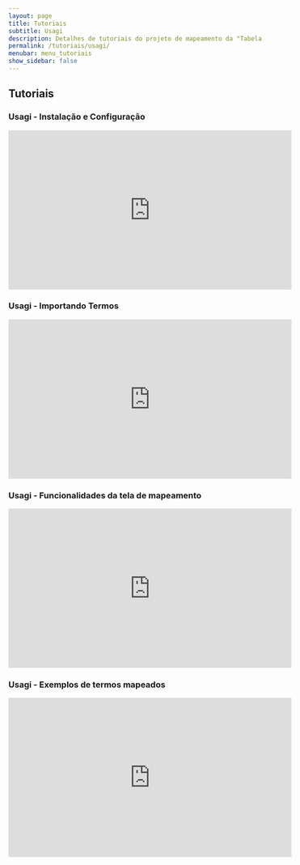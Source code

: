 ```yaml
---
layout: page
title: Tutoriais
subtitle: Usagi
description: Detalhes de tutoriais do projeto de mapeamento da "Tabela de Procedimentos, Medicamentos e OPM dos SUS - (SIGTAP)" para OMOP CDM
permalink: /tutoriais/usagi/
menubar: menu_tutoriais
show_sidebar: false
---
```


## Tutoriais

### Usagi - Instalação e Configuração
<iframe width="560" height="315" src="https://www.youtube.com/embed/DI8jB4vV0sg" title="YouTube video player" frameborder="0" allow="accelerometer; autoplay; clipboard-write; encrypted-media; gyroscope; picture-in-picture" allowfullscreen></iframe>

### Usagi - Importando Termos
<iframe width="560" height="315" src="https://www.youtube.com/embed/YMX3Lki1rq4" title="YouTube video player" frameborder="0" allow="accelerometer; autoplay; clipboard-write; encrypted-media; gyroscope; picture-in-picture" allowfullscreen></iframe>

### Usagi - Funcionalidades da tela de mapeamento
<iframe width="560" height="315" src="https://www.youtube.com/embed/kcB9kEoeq1U" title="YouTube video player" frameborder="0" allow="accelerometer; autoplay; clipboard-write; encrypted-media; gyroscope; picture-in-picture" allowfullscreen></iframe>

### Usagi - Exemplos de termos mapeados
<iframe width="560" height="315" src="https://www.youtube.com/embed/jXZoYDCuHYE" title="YouTube video player" frameborder="0" allow="accelerometer; autoplay; clipboard-write; encrypted-media; gyroscope; picture-in-picture" allowfullscreen></iframe>

